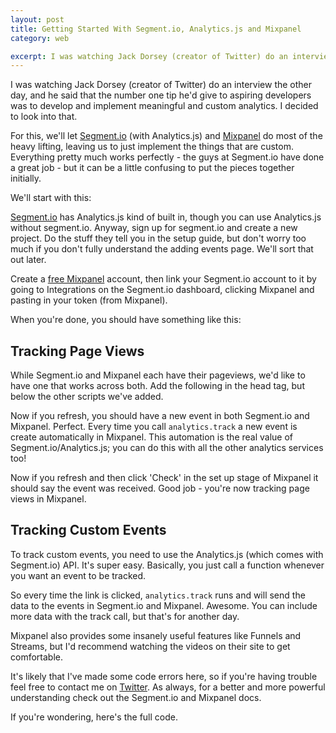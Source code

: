 ```yaml
---
layout: post
title: Getting Started With Segment.io, Analytics.js and Mixpanel
category: web

excerpt: I was watching Jack Dorsey (creator of Twitter) do an interview the other day, and he said that the number one tip he'd give to aspiring developers was to develop and implement meaningful and custom analytics. I decided to look into that...
---
```


I was watching Jack Dorsey (creator of Twitter) do an interview the other day, and he said that the number one tip he'd give to aspiring developers was to develop and implement meaningful and custom analytics. I decided to look into that.

For this, we'll let [Segment.io](http://segment.io) (with Analytics.js) and [Mixpanel](http://mixpanel.com) do most of the heavy lifting, leaving us to just implement the things that are custom. Everything pretty much works perfectly - the guys at Segment.io have done a great job - but it can be a little confusing to put the pieces together initially.

We'll start with this:
<script src="https://gist.github.com/matthewpalmer/5068097.js"></script>

[Segment.io](https://segment.io/) has Analytics.js kind of built in, though you can use Analytics.js without segment.io. Anyway, sign up for segment.io and create a new project. Do the stuff they tell you in the setup guide, but don't worry too much if you don't fully understand the adding events page. We'll sort that out later.

Create a [free Mixpanel](http://mixpanel.com) account, then link your Segment.io account to it by going to Integrations on the Segment.io dashboard, clicking Mixpanel and pasting in your token (from Mixpanel).

When you're done, you should have something like this:
<script src="https://gist.github.com/matthewpalmer/5068083.js"></script>

## Tracking Page Views
While Segment.io and Mixpanel each have their pageviews, we'd like to have one that works across both. Add the following in the head tag, but below the other scripts we've added.
<script src="https://gist.github.com/matthewpalmer/5068189.js"></script>
Now if you refresh, you should have a new event in both Segment.io and Mixpanel. Perfect. Every time you call `analytics.track` a new event is create automatically in Mixpanel. This automation is the real value of Segment.io/Analytics.js; you can do this with all the other analytics services too!

Now if you refresh and then click 'Check' in the set up stage of Mixpanel it should say the event was received. Good job - you're now tracking page views in Mixpanel.

## Tracking Custom Events
To track custom events, you need to use the Analytics.js (which comes with Segment.io) API. It's super easy. Basically, you just call a function whenever you want an event to be tracked. 
<script src="https://gist.github.com/matthewpalmer/5068295.js"></script>
So every time the link is clicked, `analytics.track` runs and will send the data to the events in Segment.io and Mixpanel. Awesome. You can include more data with the track call, but that's for another day. 

Mixpanel also provides some insanely useful features like Funnels and Streams, but I'd recommend watching the videos on their site to get comfortable.

It's likely that I've made some code errors here, so if you're having trouble feel free to contact me on [Twitter](http://twitter.com/_matthewpalmer). As always, for a better and more powerful understanding check out the Segment.io and Mixpanel docs.

If you're wondering, here's the full code.
<script src="https://gist.github.com/matthewpalmer/5068348.js"></script>

